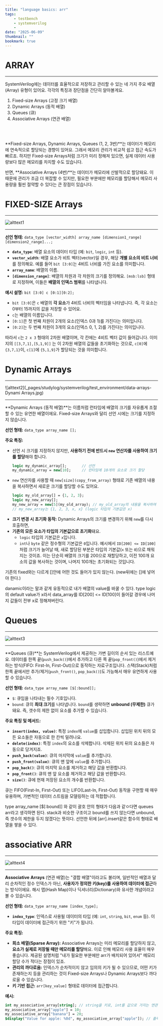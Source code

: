 ```yaml
---
title: "language basics: arr"
tags:
    - testbench
    - systemverilog
    - 
date: "2025-06-09"
thumbnail: ""
bookmark: true
---
```


# ARRAY
---

SystemVerilog에는 데이터를 효율적으로 저장하고 관리할 수 있는 네 가지 주요 배열(Array) 유형이 있어요. 각각의 특징과 장단점을 간단히 알아볼게요.

1. Fixed-size Arrays (고정 크기 배열)
2. Dynamic Arrays (동적 배열)
3. Queues (큐)
4. Associative Arrays (연관 배열)

<br>
<br>

**Fixed-size Arrays, Dynamic Arrays, Queues (1, 2, 3번)**는 데이터가 메모리에 연속적으로 할당되는 경향이 있어요. 그래서 메모리 관리가 비교적 쉽고 접근 속도가 빠르죠. 하지만 Fixed-size Arrays처럼 크기가 미리 정해져 있으면, 실제 데이터 사용량보다 많은 메모리를 차지할 수도 있습니다.

반면, **Associative Arrays (4번)**는 데이터가 메모리에 산발적으로 할당돼요. 이 때문에 관리가 조금 더 복잡할 수 있지만, 필요한 부분에만 메모리를 할당해서 메모리 사용량을 훨씬 절약할 수 있다는 큰 장점이 있습니다.



# FIXED-SIZE Arrays
---


![alttext1](/_pages/studylog/systemverilog/test_environment/data_arrays-fix.jpg)

---

**선언 형태:**
`data_type [vector_width] array_name [dimension1_range][dimension2_range]...;`

* **`data_type`**: 배열 요소의 데이터 타입 (예: `bit`, `logic`, `int` 등).
* **`vector_width`**: 배열 요소가 비트 벡터(vector)일 경우, 해당 **개별 요소의 비트 너비**를 정의해요. 예를 들어 `bit [3:0]`는 4비트 너비를 가진 요소를 의미합니다.
* **`array_name`**: 배열의 이름.
* **`[dimension_range]`**: 배열의 차원과 각 차원의 크기를 정의해요. `[msb:lsb]` 형태로 지정하며, 이들은 **배열의 인덱스 범위**를 나타냅니다.

**예시 설명:**
`bit [3:0] c [0:1][0:2];`

* `bit [3:0]`은 `c` 배열의 **각 요소**가 4비트 너비의 벡터임을 나타냅니다. 즉, 각 요소는 0부터 15까지의 값을 저장할 수 있어요.
* `c`는 배열의 이름입니다.
* `[0:1]`은 첫 번째 차원이 2개의 요소(인덱스 0과 1)를 가진다는 의미입니다.
* `[0:2]`는 두 번째 차원이 3개의 요소(인덱스 0, 1, 2)를 가진다는 의미입니다.

따라서 `c`는 `2 x 3` 형태의 2차원 배열이며, 각 칸에는 4비트 벡터 값이 들어갑니다. 이미지의 ```[[3,7,1],[5,1,9]]``` 는 이 2차원 배열의 값들을 초기화하는 것으로, `c[0]`에 `{3,7,1}`이, `c[1]`에 `{5,1,9}`가 할당되는 것을 의미합니다.


# Dynamic Arrays
---
![alttext2](_pages/studylog/systemverilog/test_environment/data-arrays-Dynami Arrays.jpg)

---

**Dynamic Arrays (동적 배열)**는 이름처럼 런타임에 배열의 크기를 자유롭게 조절할 수 있는 유연한 배열이에요. Fixed-size Arrays와 달리 선언 시에는 크기를 지정하지 않습니다.

**선언 형태:**
`data_type array_name [];`

**주요 특징:**

* 선언 시 크기를 지정하지 않지만, **사용하기 전에 반드시 `new` 연산자를 사용하여 크기를 할당**해야 합니다.
    ```systemverilog
    logic my_dynamic_array[];       // 선언
    my_dynamic_array = new[10];     // 런타임에 10개의 요소로 크기 할당
    ```
* `new` 연산자를 사용할 때 `new[size](copy_from_array)` 형태로 기존 배열의 내용을 복사하면서
  새로운 크기를 할당할 수도 있어요.
    ```systemverilog
    logic my_old_array[] = {1, 2, 3};
    logic my_new_array[];
    my_new_array = new[5](my_old_array); // my_old_array의 내용을 복사하여 5개 요소 할당. 나머지 2개는 기본값
    // my_new_array는 {1, 2, 3, x, x} (logic 타입의 기본값은 x)
    ```
* **크기 변경 시 초기화 동작:** Dynamic Arrays의 크기를 변경하기 위해 `new`를 다시 호출하면,
* **기존의 모든 요소가 타입의 기본값으로 초기화**돼요.
    * `logic` 타입의 기본값은 `x`입니다.
    * `int`나 `byte` 같은 정수형의 기본값은 `0`입니다.
    예시에서 `ID[200] <= ID[100]`처럼 크기가 늘어날 때,
새로 할당된 부분은 타입의 기본값(`x` 또는 `0`)으로 채워지는 것이죠.
이는 단순히 배열의 크기를 200으로 재할당하고, 이전 100개 요소의 값을 복사하는 것이며, 나머지 100개는 초기화되는 것입니다.

기존의 fixed와는 다르게 []안에 어떤 것도 들어가 있지 않는다. (new뒤에는 []에 넣어야 한다.)


danamic이라는 말과 같게 유동적으로 내가 배열의 value를 바꿀 수 있다.
type logic의 default value가 x라서 data_array를
ID[200] <= ID[100]이 들어갈 경우에 나머지 값들이 전부 x로 정해져버린다. 


# Queues
---

![alttext3](/_pages/studylog/systemverilog/test_environment/Queues.jpg)

---
**Queues (큐)**는 SystemVerilog에서 제공하는 가변 길이의 순서 있는 리스트예요. 데이터를 한쪽 끝(`push_back()`)에서 추가하고 다른 쪽 끝(`pop_front()`)에서 제거하는 방식(FIFO: First-In, First-Out)으로 동작하는 자료구조입니다. 스택(Stack)처럼 한쪽 끝에서만 추가/제거(`push_front()`, `pop_back()`)도 가능해서 매우 유연하게 사용할 수 있습니다.

**선언 형태:**
`data_type array_name [$[:bound]];`

* `$`: 큐임을 나타내는 필수 기호입니다.
* `bound`: 큐의 **최대 크기**를 나타냅니다. `bound`를 생략하면 **unbound (무제한)** 큐가 돼요. 즉, 갯수의 제한 없이 요소를 추가할 수 있습니다.

**주요 특징 및 메서드:**

* **`insert(index, value)`**: 특정 `index`에 `value`를 삽입합니다. 삽입된 위치 뒤의 모든 요소들은 자동으로 한 칸씩 밀려나요.
* **`delete(index)`**: 특정 `index`의 요소를 삭제합니다. 삭제된 위치 뒤의 요소들은 자동으로 당겨지죠.
* **`push_back(value)`**: 큐의 마지막에 `value`를 추가합니다.
* **`push_front(value)`**: 큐의 맨 앞에 `value`를 추가합니다.
* **`pop_back()`**: 큐의 마지막 요소를 제거하고 해당 값을 반환합니다.
* **`pop_front()`**: 큐의 맨 앞 요소를 제거하고 해당 값을 반환합니다.
* **`size()`**: 큐에 현재 저장된 요소의 개수를 반환합니다.

큐는 FIFO(First-In, First-Out) 또는 LIFO(Last-In, First-Out) 동작을 구현할 때 매우 유용하며, 가변적인 데이터 스트림을 모델링하는 데 적합합니다.

type array_name [$[:bound]] 와 같이 괄호 안의 형태가 다음과 같ㅇ다면 queues arr라고 생각하면 된다.
stack과 비슷한 구조이고 bound를 쓰지 않는다면 unbound,
즉 갯수의 제한을 두지 않겠다는 뜻이다.
선언한 뒤에 [arr].insert같은 함수의 형태로 배열을 쌓을 수 있다.


# associative ARR
---

![alttext4](/_pages/studylog/systemverilog/test_environment/associative_arr.jpg)


---

**Associative** **Arrays** (연관 배열)는 "결합 배열"이라고도 불리며, 일반적인 배열과 달리 순차적인 정수 인덱스가 아닌, **사용자가 정의한 키(key)를 사용하여 데이터에 접근**하는 방식이에요. 해시 맵(Hash Map)이나 딕셔너리(Dictionary)와 유사한 개념이라고 볼 수 있습니다.

**선언 형태:**
`data_type array_name [index_type];`

* **`index_type`**: 인덱스로 사용될 데이터의 타입 (예: `int`, `string`, `bit`, `enum` 등). 이 타입이 데이터에 접근하기 위한 "키"가 됩니다.

**주요 특징:**

* **희소 배열(Sparse Array):** Associative Arrays는 미리 메모리를 할당하지 않고, **요소가 실제로 저장될 때만 메모리를 할당**해요. 이로 인해 메모리 사용 효율이 매우 좋습니다. 제공된 설명처럼 "내가 필요한 부분에만 arr가 배치되어 있어서" 메모리 할당 수가 적다는 장점이 있죠.
* **관리의 까다로움:** 인덱스가 순차적이지 않고 임의의 키가 될 수 있으므로, 어떤 키가 존재하는지 등을 관리하는 것이 Fixed-size Arrays나 Dynamic Arrays보다 까다로울 수 있습니다.
* **키 기반 접근:** `arr[key_value]` 형태로 데이터에 접근합니다.

**예시:**

```systemverilog
int my_associative_array[string]; // string을 키로, int를 값으로 가지는 연관 배열
my_associative_array["apple"] = 10;
my_associative_array["banana"] = 20;
$display("Value for apple: %0d", my_associative_array["apple"]); // 출력: 10결합 배열.
```







